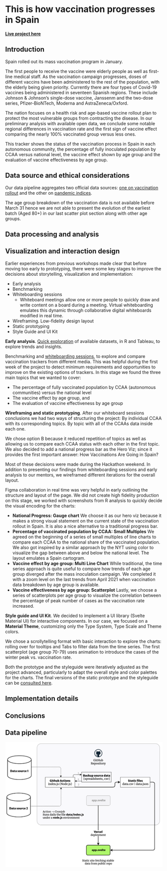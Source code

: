 # This is how vaccination progresses in Spain
[**Live project here**](https://covid-vaccination-tracker.vercel.app/)

## Introduction 

Spain rolled out its mass vaccination program in January. 

The first people to receive the vaccine were elderly people as well as first-line medical staff. As the vaccination campaign progresses, doses of different vaccins have been administered to the rest of the population, with the elderly being given priority. Currently there are four types of Covid-19 vaccines being administered in seventeen Spanish regions. These include Johnson & Johnson’s single-dose vaccine, Janssenm and the two-dose series, Pfizer-BioNTech, Moderna and AstraZeneca/Oxford. 

The nation focuses on a health risk and age-based vaccine rollout plan to protect the most vulnerable groups from contracting the disease. In our preliminary analysis with available open data, we conclude some notable regional differences in vaccination rate and the first sign of vaccine effect comparing the nearly 100% vaccinated group versus less ones.

This tracker shows the status of the vaccination process in Spain in each autonomous community, the percentage of fully inoculated population by CCAA versus national level, the vaccine effect shown by age group and the evaluation of vaccine effectiveness by age group.

## Data source and ethical considerations

Our data pipeline aggregates two official data sources: [one on vaccination rollout](https://www.mscbs.gob.es/profesionales/saludPublica/ccayes/alertasActual/nCov/vacunaCovid19.htm) and the other on [pandemic indices](https://cnecovid.isciii.es/covid19/#documentaci%C3%B3n-y-datos). 

The age group breakdown of the vaccination data is not available before March 31 hence we are not able to present the evolution of the earliest batch (Aged 80+) in our last scatter plot section along with other age groups.


## Data processing and analysis


## Visualization and interaction design

Earlier experiences from previous workshops made clear that before moving too early to prototyping, there were some key stages to improve the decisions about storytelling, visualization and implementation:

- Early analysis
- Benchmarking
- Whiteboarding sessions
    - Whiteboard meetings allow one or more people to quickly draw and write content on a board during a meeting. Virtual whiteboarding emulates this dynamic through collaborative digital whiteboards modified in real time.
- Wireframing. Low-fidelity design layout
- Static prototyping
- Style Guide and UI Kit

**Early analysis**. [Quick exploration](https://public.tableau.com/app/profile/ssalcido/viz/TableauAnalysis_16225631164420/1DosisVsCasesMay) of available datasets, in R and Tableau, to explore trends and insights.

Benchmarking and [whiteboarding sessions](https://miro.com/app/board/o9J_lBLs_mM=/?fromRedirect=1), to explore and compare vaccination trackers from different media. This was helpful during the first week of the project to detect minimum requirements and opportunities to improve on the existing options of trackers. In this stage we found the three main topics that we wanted to cover:
- The percentage of fully vaccinated population by CCAA (autonomous communities) versus the national level 
- The vaccine effect by age group, and
- The evaluation of vaccine effectiveness by age group

**Wireframing and static prototyping**. After our whiteboard sessions conclusions we had two ways of structuring the project: 
By individual CCAA with its corresponding topics.
By topic with all of the CCAAs data inside each one.

We chose option B because it reduced repetition of topics as well as allowing us to compare each CCAA status with each other in the first topic. We also decided to add a national progress bar as the Hero Viz; since it provides the first important answer: How Vaccinations Are Going in Spain?

Most of these decisions were made during the Hackathon weekend. In addition to presenting our findings from whiteboarding sessions and early analysis to our mentors, we wireframed different iterations for the overall layout.

Figma collaboration in real time was very helpful in early outlining the structure and layout of the page. We did not create high fidelity production on this stage, we worked with screenshots from R analysis to quickly decide the visual encoding for the charts:

- **National Progress: Gauge chart** 
    We choose it as our hero viz because it makes a strong visual statement on the current state of the vaccination rollout in Spain. It is also a nice alternative to a traditional progress bar.
- **Percentage of vaccinated population by CCAA: Small Multiples**
    We agreed on the beginning of a series of small multiples of line charts to compare each CCAA to the national share of the vaccinated population. We also got inspired by a similar approach by the NYT using color to visualize the gap between above and below the national level. The layout emulates a Spain cartogram. 
- **Vaccine effect by age group: Multi Line Chart**
    While traditional, the time series approach is quite useful to compare how trends of each age group diverged after the mass inoculation campaign. We completed it with a zoom level on the last trends from April 2021 when vaccination data breakdown by age group is available.
- **Vaccine effectiveness by age group: Scatterplot**
    Lastly, we choose a series of scatterplots per age group to visualize the correlation between the percentage of peak number of cases as the vaccination rate increased. 

**Style guide and UI Kit**. We decided to implement a UI library (Svelte Material UI) for interactive components. In our case, we focused on a **Material Theme**, customizing only the Type System, Type Scale and Theme colors. 

We chose a scrollytelling format with basic interaction to explore the charts: rolling over for tooltips and Tabs to filter data from the time series. The first scatterplot (age group 70-79) uses animation to introduce the cases of the winter peak vs. vaccination rate.

Both the prototype and the styleguide were iteratively adjusted as the project advanced, particularly to adapt the overall style and color palettes for the charts. The final versions of the static prototype and the styleguide can be [consulted here](https://www.figma.com/file/tMdbRGYP15EL99NovIp6OD/Static-Prototype?node-id=180%3A3357).


## Implementation details


## Conclusions


## Data pipeline
![pipeline](https://github.com/X80110/covid-vaccination-tracker/raw/main/pipeline_flowchart.png)